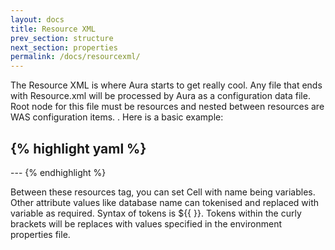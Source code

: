 ```yaml
---
layout: docs
title: Resource XML
prev_section: structure
next_section: properties
permalink: /docs/resourcexml/
---
```


The Resource XML is where Aura starts to get really cool. Any file that ends with Resource.xml
will be processed by Aura as a configuration data file. Root node for this file must be resources and nested between resources are WAS configuration items. 
. Here is a basic example:

{% highlight yaml %}
---
 <resources>
     <Cell name=”${{CellName}}”>
            <JDBCProvider name="MyProvider">
            </JDBCProvider>
      </Cell>		
 </resources>
---
{% endhighlight %}

Between these resources tag, you can set Cell with name being variables. 
Other attribute values like database name can tokenised and replaced with variable as required. 
Syntax of tokens is ${{ }}. Tokens within the curly brackets will be replaces with values 
specified in the environment properties file.


